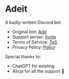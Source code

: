 # Adeit
A badly-written Discord bot

* Original bot: [Add](https://discord.com/oauth2/authorize?client_id=1291812783830339745)
* Support server: [Invite](https://discord.com/invite/nbuvcv6n5s)
* Terms of Service: [ToS](https://github.com/Ania54/Adeit/blob/master/TERMS_OF_SERVICE.md)
* Privacy Policy: [Policy](https://github.com/Ania54/Adeit/blob/master/PRIVACY_POLICY.md)

Special thanks to:
* ChatGPT for existing
* Alicja for all the support 💜
